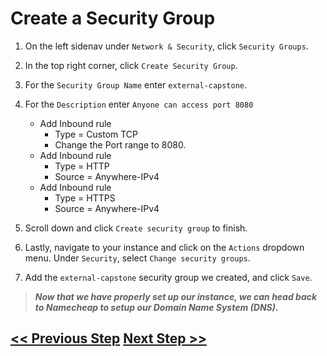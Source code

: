 # Create a Security Group

1. On the left sidenav under `Network & Security`, click `Security Groups`.
2. In the top right corner, click `Create Security Group`.
3. For the `Security Group Name` enter `external-capstone`.
4. For the `Description` enter `Anyone can access port 8080`
    - Add Inbound rule
        - Type = Custom TCP
        - Change the Port range  to 8080.
    - Add Inbound rule
        - Type = HTTP
        - Source = Anywhere-IPv4
    - Add Inbound rule
        - Type = HTTPS
        - Source = Anywhere-IPv4
5. Scroll down and click `Create security group` to finish.

6. Lastly, navigate to your instance and click on the `Actions` dropdown menu. Under `Security`, select `Change security groups`.
7. Add the `external-capstone` security group we created, and click `Save`.

> ***Now that we have properly set up our instance, we can head back to Namecheap to setup our Domain Name System (DNS).***

## [<< Previous Step](1.step-one.md)  [Next Step >>](3.step-three.md)